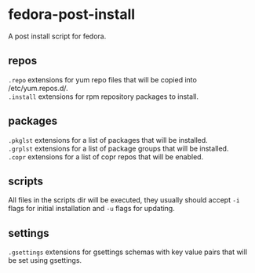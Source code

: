# fedora-post-install
A post install script for fedora.

## repos

```.repo``` extensions for yum repo files that will be copied into /etc/yum.repos.d/.  
```.install``` extensions for rpm repository packages to install.  

## packages

```.pkglst``` extensions for a list of packages that will be installed.  
```.grplst``` extensions for a list of package groups that will be installed.  
```.copr``` extensions for a list of copr repos that will be enabled.  

## scripts

All files in the scripts dir will be executed, they usually should accept ```-i``` flags for initial installation and ```-u``` flags for updating.

## settings
```.gsettings``` extensions for gsettings schemas with key value pairs that will be set using gsettings.
